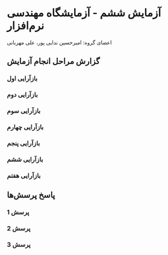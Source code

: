 # آزمایش ششم - آزمایشگاه مهندسی نرم‌افزار
اعضای گروه: امیرحسین ندایی پور، علی مهربانی

## گزارش مراحل انجام آزمایش

### بازآرایی اول

### بازآرایی دوم

### بازآرایی سوم

### بازآرایی چهارم

### بازآرایی پنجم

### بازآرایی ششم

### بازآرایی هفتم

## پاسخ پرسش‌ها

### پرسش 1

### پرسش 2

### پرسش 3

